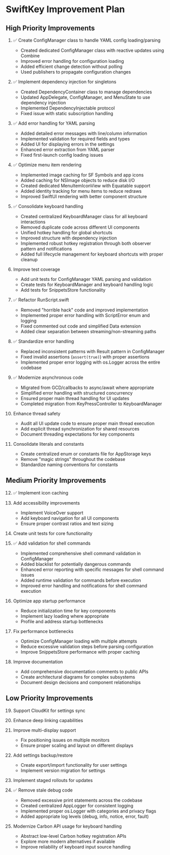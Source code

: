 # SwiftKey Improvement Plan

## High Priority Improvements

1. ✅ Create ConfigManager class to handle YAML config loading/parsing
   - Created dedicated ConfigManager class with reactive updates using Combine
   - Improved error handling for configuration loading
   - Added efficient change detection without polling
   - Used publishers to propagate configuration changes

2. ✅ Implement dependency injection for singletons
   - Created DependencyContainer class to manage dependencies
   - Updated AppDelegate, ConfigManager, and MenuState to use dependency injection
   - Implemented DependencyInjectable protocol
   - Fixed issue with static subscription handling

3. ✅ Add error handling for YAML parsing
   - Added detailed error messages with line/column information
   - Implemented validation for required fields and types
   - Added UI for displaying errors in the settings
   - Enhanced error extraction from YAML parser
   - Fixed first-launch config loading issues

4. ✅ Optimize menu item rendering
   - Implemented image caching for SF Symbols and app icons
   - Added caching for NSImage objects to reduce disk I/O
   - Created dedicated MenuItemIconView with Equatable support
   - Added identity tracking for menu items to reduce redraws
   - Improved SwiftUI rendering with better component structure

5. ✅ Consolidate keyboard handling
   - Created centralized KeyboardManager class for all keyboard interactions
   - Removed duplicate code across different UI components
   - Unified hotkey handling for global shortcuts
   - Improved structure with dependency injection
   - Implemented robust hotkey registration through both observer pattern and notifications
   - Added full lifecycle management for keyboard shortcuts with proper cleanup

6. Improve test coverage
   - Add unit tests for ConfigManager YAML parsing and validation
   - Create tests for KeyboardManager and keyboard handling logic
   - Add tests for SnippetsStore functionality

7. ✅ Refactor RunScript.swift 
   - Removed "horrible hack" code and improved implementation
   - Implemented proper error handling with ScriptError enum and logging
   - Fixed commented out code and simplified Data extension
   - Added clear separation between streaming/non-streaming paths

8. ✅ Standardize error handling
   - Replaced inconsistent patterns with Result pattern in ConfigManager
   - Fixed invalid assertions (`assert(true)`) with proper assertions
   - Implemented proper error logging with os.Logger across the entire codebase

9. ✅ Modernize asynchronous code
   - Migrated from GCD/callbacks to async/await where appropriate
   - Simplified error handling with structured concurrency
   - Ensured proper main thread handling for UI updates
   - Completed migration from KeyPressController to KeyboardManager

10. Enhance thread safety
    - Audit all UI update code to ensure proper main thread execution
    - Add explicit thread synchronization for shared resources
    - Document threading expectations for key components

11. Consolidate literals and constants
    - Create centralized enum or constants file for AppStorage keys
    - Remove "magic strings" throughout the codebase
    - Standardize naming conventions for constants

## Medium Priority Improvements

12. ✅ Implement icon caching

13. Add accessibility improvements
    - Implement VoiceOver support
    - Add keyboard navigation for all UI components
    - Ensure proper contrast ratios and text sizing

14. Create unit tests for core functionality

15. ✅ Add validation for shell commands
    - Implemented comprehensive shell command validation in ConfigManager
    - Added blacklist for potentially dangerous commands
    - Enhanced error reporting with specific messages for shell command issues
    - Added runtime validation for commands before execution
    - Improved error handling and notifications for shell command execution

16. Optimize app startup performance
    - Reduce initialization time for key components
    - Implement lazy loading where appropriate
    - Profile and address startup bottlenecks

17. Fix performance bottlenecks
    - Optimize ConfigManager loading with multiple attempts
    - Reduce excessive validation steps before parsing configuration
    - Improve SnippetsStore performance with proper caching

18. Improve documentation
    - Add comprehensive documentation comments to public APIs
    - Create architectural diagrams for complex subsystems
    - Document design decisions and component relationships

## Low Priority Improvements

19. Support CloudKit for settings sync

20. Enhance deep linking capabilities

21. Improve multi-display support
    - Fix positioning issues on multiple monitors
    - Ensure proper scaling and layout on different displays

22. Add settings backup/restore
    - Create export/import functionality for user settings
    - Implement version migration for settings

23. Implement staged rollouts for updates

24. ✅ Remove stale debug code
    - Removed excessive print statements across the codebase
    - Created centralized AppLogger for consistent logging
    - Implemented proper os.Logger with categories and privacy flags
    - Added appropriate log levels (debug, info, notice, error, fault)

25. Modernize Carbon API usage for keyboard handling
    - Abstract low-level Carbon hotkey registration APIs
    - Explore more modern alternatives if available
    - Improve reliability of keyboard input source handling

